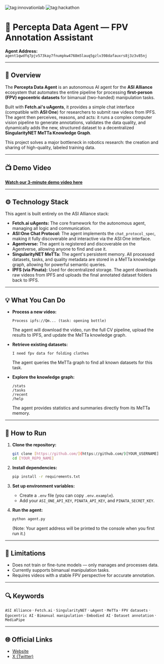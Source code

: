 ![tag:innovationlab](https://img.shields.io/badge/innovationlab-3D8BD3)
![tag:hackathon](https://img.shields.io/badge/hackathon-5F43F1)

# 🤖 Percepta Data Agent — FPV Annotation Assistant

**Agent Address:** `agent1qwdfq7pjv573kay7fnumpkw4768m5lauq5gzlv398dafauxrs8j3z3v85nj`

---

## 🧠 Overview

The **Percepta Data Agent** is an autonomous AI agent for the **ASI Alliance** ecosystem that automates the entire pipeline for processing **first-person (FPV) egocentric datasets** for bimanual (two-handed) manipulation tasks.

Built with **Fetch.ai's uAgents**, it provides a simple chat interface (compatible with **ASI:One**) for researchers to submit raw videos from IPFS. The agent then perceives, reasons, and acts: it runs a complex computer vision pipeline to generate annotations, validates the data quality, and dynamically adds the new, structured dataset to a decentralized **SingularityNET MeTTa Knowledge Graph**.

This project solves a major bottleneck in robotics research: the creation and sharing of high-quality, labeled training data.

---

## 📺 Demo Video

[**Watch our 3-minute demo video here**](https://[LINK_TO_YOUR_DEMO_VIDEO_ON_YOUTUBE/GOOGLE_DRIVE_ETC])

---

## ⚙️ Technology Stack

This agent is built entirely on the ASI Alliance stack:

* **Fetch.ai uAgents:** The core framework for the autonomous agent, managing all logic and communication.
* **ASI:One Chat Protocol:** The agent implements the `chat_protocol_spec`, making it fully discoverable and interactive via the ASI:One interface.
* **Agentverse:** The agent is registered and discoverable on the Agentverse, allowing anyone to find and use it.
* **SingularityNET MeTTa:** The agent's persistent memory. All processed datasets, tasks, and quality metadata are stored in a MeTTa knowledge graph, allowing for powerful semantic queries.
* **IPFS (via Pinata):** Used for decentralized storage. The agent downloads raw videos from IPFS and uploads the final annotated dataset folders back to IPFS.

---

## 💡 What You Can Do

-   **Process a new video:**
    ```text
    Process ipfs://Qm... (task: opening bottle)
    ```
    The agent will download the video, run the full CV pipeline, upload the results to IPFS, and update the MeTTa knowledge graph.

-   **Retrieve existing datasets:**
    ```text
    I need fpv data for folding clothes
    ```
    The agent queries the MeTTa graph to find all known datasets for this task.

-   **Explore the knowledge graph:**
    ```text
    /stats
    /tasks
    /recent
    /help
    ```
    The agent provides statistics and summaries directly from its MeTTa memory.

---

## 🚀 How to Run

1.  **Clone the repository:**
    ```bash
    git clone [https://github.com/](https://github.com/)[YOUR_USERNAME]/[YOUR_REPO_NAME].git
    cd [YOUR_REPO_NAME]
    ```
2.  **Install dependencies:**
    ```bash
    pip install -r requirements.txt
    ```
3.  **Set up environment variables:**
    * Create a `.env` file (you can copy `.env.example`).
    * Add your `ASI_ONE_API_KEY`, `PINATA_API_KEY`, and `PINATA_SECRET_KEY`.

4.  **Run the agent:**
    ```bash
    python agent.py
    ```
    (Note: Your agent address will be printed to the console when you first run it.)

---

## 🚫 Limitations
* Does not train or fine-tune models — only manages and processes data.
* Currently supports bimanual manipulation tasks.
* Requires videos with a stable FPV perspective for accurate annotation.

---

## 🔍 Keywords
`ASI Alliance` · `Fetch.ai` · `SingularityNET` · `uAgent` · `MeTTa` · `FPV datasets` · `Egocentric AI` · `Bimanual manipulation` · `Embodied AI` · `Dataset annotation` · `MediaPipe`

---

## 🌐 Official Links
-   [Website](https://www.percepta.world/)
-   [X (Twitter)](https://x.com/Perceptaworld)